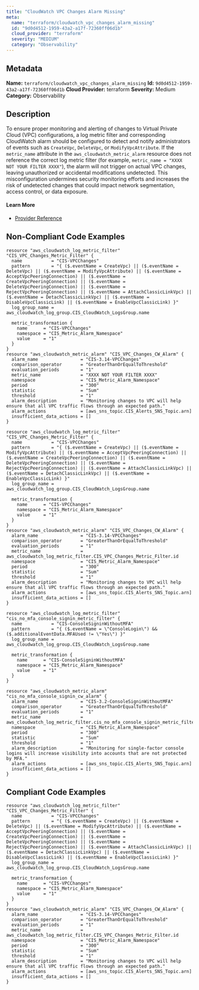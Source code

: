 ```yaml
---
title: "CloudWatch VPC Changes Alarm Missing"
meta:
  name: "terraform/cloudwatch_vpc_changes_alarm_missing"
  id: "9d0d4512-1959-43a2-a17f-72360ff06d1b"
  cloud_provider: "terraform"
  severity: "MEDIUM"
  category: "Observability"
---
```

## Metadata
**Name:** `terraform/cloudwatch_vpc_changes_alarm_missing`
**Id:** `9d0d4512-1959-43a2-a17f-72360ff06d1b`
**Cloud Provider:** terraform
**Severity:** Medium
**Category:** Observability
## Description
To ensure proper monitoring and alerting of changes to Virtual Private Cloud (VPC) configurations, a log metric filter and corresponding CloudWatch alarm should be configured to detect and notify administrators of events such as `CreateVpc`, `DeleteVpc`, or `ModifyVpcAttribute`. If the `metric_name` attribute in the `aws_cloudwatch_metric_alarm` resource does not reference the correct log metric filter (for example, `metric_name = "XXXX NOT YOUR FILTER XXXX"`), the alarm will not trigger on actual VPC changes, leaving unauthorized or accidental modifications undetected. This misconfiguration undermines security monitoring efforts and increases the risk of undetected changes that could impact network segmentation, access control, or data exposure.

#### Learn More

 - [Provider Reference](https://registry.terraform.io/providers/hashicorp/aws/latest/docs/resources/cloudwatch_log_metric_filter#pattern)

## Non-Compliant Code Examples
```aws
resource "aws_cloudwatch_log_metric_filter" "CIS_VPC_Changes_Metric_Filter" {
  name           = "CIS-VPCChanges"
  pattern        = "{ ($.eventName = CreateVpc) || ($.eventName = DeleteVpc) || ($.eventName = ModifyVpcAttribute) || ($.eventName = AcceptVpcPeeringConnection) || ($.eventName = CreateVpcPeeringConnection) || ($.eventName = DeleteVpcPeeringConnection) || ($.eventName = RejectVpcPeeringConnection) || ($.eventName = AttachClassicLinkVpc) || ($.eventName = DetachClassicLinkVpc) || ($.eventName = DisableVpcClassicLink) || ($.eventName = EnableVpcClassicLink) }"
  log_group_name = aws_cloudwatch_log_group.CIS_CloudWatch_LogsGroup.name

  metric_transformation {
    name      = "CIS-VPCChanges"
    namespace = "CIS_Metric_Alarm_Namespace"
    value     = "1"
  }
}
resource "aws_cloudwatch_metric_alarm" "CIS_VPC_Changes_CW_Alarm" {
  alarm_name                = "CIS-3.14-VPCChanges"
  comparison_operator       = "GreaterThanOrEqualToThreshold"
  evaluation_periods        = "1"
  metric_name               = "XXXX NOT YOUR FILTER XXXX"
  namespace                 = "CIS_Metric_Alarm_Namespace"
  period                    = "300"
  statistic                 = "Sum"
  threshold                 = "1"
  alarm_description         = "Monitoring changes to VPC will help ensure that all VPC traffic flows through an expected path."
  alarm_actions             = [aws_sns_topic.CIS_Alerts_SNS_Topic.arn]
  insufficient_data_actions = []
}

```

```aws
resource "aws_cloudwatch_log_metric_filter" "CIS_VPC_Changes_Metric_Filter" {
  name           = "CIS-VPCChanges"
  pattern        = "{ ($.eventName = CreateVpc) || ($.eventName = ModifyVpcAttribute) || ($.eventName = AcceptVpcPeeringConnection) || ($.eventName = CreateVpcPeeringConnection) || ($.eventName = DeleteVpcPeeringConnection) || ($.eventName = RejectVpcPeeringConnection) || ($.eventName = AttachClassicLinkVpc) || ($.eventName = DetachClassicLinkVpc) || ($.eventName = EnableVpcClassicLink) }"
  log_group_name = aws_cloudwatch_log_group.CIS_CloudWatch_LogsGroup.name

  metric_transformation {
    name      = "CIS-VPCChanges"
    namespace = "CIS_Metric_Alarm_Namespace"
    value     = "1"
  }
}
resource "aws_cloudwatch_metric_alarm" "CIS_VPC_Changes_CW_Alarm" {
  alarm_name                = "CIS-3.14-VPCChanges"
  comparison_operator       = "GreaterThanOrEqualToThreshold"
  evaluation_periods        = "1"
  metric_name               = aws_cloudwatch_log_metric_filter.CIS_VPC_Changes_Metric_Filter.id
  namespace                 = "CIS_Metric_Alarm_Namespace"
  period                    = "300"
  statistic                 = "Sum"
  threshold                 = "1"
  alarm_description         = "Monitoring changes to VPC will help ensure that all VPC traffic flows through an expected path."
  alarm_actions             = [aws_sns_topic.CIS_Alerts_SNS_Topic.arn]
  insufficient_data_actions = []
}

```

```aws
resource "aws_cloudwatch_log_metric_filter" "cis_no_mfa_console_signin_metric_filter" {
  name           = "CIS-ConsoleSigninWithoutMFA"
  pattern        = "{ ($.eventName = \"ConsoleLogin\") && ($.additionalEventData.MFAUsed != \"Yes\") }"
  log_group_name = aws_cloudwatch_log_group.CIS_CloudWatch_LogsGroup.name

  metric_transformation {
    name      = "CIS-ConsoleSigninWithoutMFA"
    namespace = "CIS_Metric_Alarm_Namespace"
    value     = "1"
  }
}

resource "aws_cloudwatch_metric_alarm" "cis_no_mfa_console_signin_cw_alarm" {
  alarm_name                = "CIS-3.2-ConsoleSigninWithoutMFA"
  comparison_operator       = "GreaterThanOrEqualToThreshold"
  evaluation_periods        = "1"
  metric_name               = aws_cloudwatch_log_metric_filter.cis_no_mfa_console_signin_metric_filter.id
  namespace                 = "CIS_Metric_Alarm_Namespace"
  period                    = "300"
  statistic                 = "Sum"
  threshold                 = "1"
  alarm_description         = "Monitoring for single-factor console logins will increase visibility into accounts that are not protected by MFA."
  alarm_actions             = [aws_sns_topic.CIS_Alerts_SNS_Topic.arn]
  insufficient_data_actions = []
}

```

## Compliant Code Examples
```aws
resource "aws_cloudwatch_log_metric_filter" "CIS_VPC_Changes_Metric_Filter" {
  name           = "CIS-VPCChanges"
  pattern        = "{ ($.eventName = CreateVpc) || ($.eventName = DeleteVpc) || ($.eventName = ModifyVpcAttribute) || ($.eventName = AcceptVpcPeeringConnection) || ($.eventName = CreateVpcPeeringConnection) || ($.eventName = DeleteVpcPeeringConnection) || ($.eventName = RejectVpcPeeringConnection) || ($.eventName = AttachClassicLinkVpc) || ($.eventName = DetachClassicLinkVpc) || ($.eventName = DisableVpcClassicLink) || ($.eventName = EnableVpcClassicLink) }"
  log_group_name = aws_cloudwatch_log_group.CIS_CloudWatch_LogsGroup.name

  metric_transformation {
    name      = "CIS-VPCChanges"
    namespace = "CIS_Metric_Alarm_Namespace"
    value     = "1"
  }
}
resource "aws_cloudwatch_metric_alarm" "CIS_VPC_Changes_CW_Alarm" {
  alarm_name                = "CIS-3.14-VPCChanges"
  comparison_operator       = "GreaterThanOrEqualToThreshold"
  evaluation_periods        = "1"
  metric_name               = aws_cloudwatch_log_metric_filter.CIS_VPC_Changes_Metric_Filter.id
  namespace                 = "CIS_Metric_Alarm_Namespace"
  period                    = "300"
  statistic                 = "Sum"
  threshold                 = "1"
  alarm_description         = "Monitoring changes to VPC will help ensure that all VPC traffic flows through an expected path."
  alarm_actions             = [aws_sns_topic.CIS_Alerts_SNS_Topic.arn]
  insufficient_data_actions = []
}

```